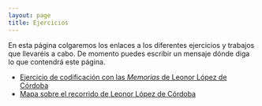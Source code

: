 ```yaml
---
layout: page
title: Ejercicios
---
```


En esta página colgaremos los enlaces a los diferentes ejercicios y trabajos que llevaréis a cabo. De momento puedes escribir un mensaje dónde diga lo que contendrá este página. 

- [Ejercicio de codificación con las *Memorias* de Leonor López de Córdoba](https://charkessinger.github.io/ejercicios/LLC_memorias.html) 
- [Mapa sobre el recorrido de Leonor López de Córdoba](https://charkessinger.github.io/ejercicios/mapa.html)

